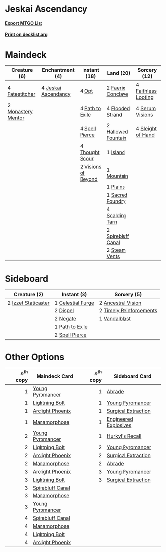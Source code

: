 # Jeskai Ascendancy

#### [Export MTGO List](../collection/Jeskai%20Ascendancy/Jeskai%20Ascendancy.txt)
#### [Print on decklist.org](http://decklist.org/?deckmain=2%09Faerie%20Conclave%0A4%09Faithless%20Looting%0A4%09Fatestitcher%0A4%09Flooded%20Strand%0A2%09Hallowed%20Fountain%0A1%09Island%0A4%09Jeskai%20Ascendancy%0A2%09Monastery%20Mentor%0A1%09Mountain%0A4%09Opt%0A4%09Path%20to%20Exile%0A1%09Plains%0A1%09Sacred%20Foundry%0A4%09Scalding%20Tarn%0A4%09Serum%20Visions%0A4%09Sleight%20of%20Hand%0A4%09Spell%20Pierce%0A2%09Spirebluff%20Canal%0A2%09Steam%20Vents%0A4%09Thought%20Scour%0A2%09Visions%20of%20Beyond&deckside=2%09Ancestral%20Vision%0A1%09Celestial%20Purge%0A2%09Dispel%0A2%09Izzet%20Staticaster%0A2%09Negate%0A1%09Path%20to%20Exile%0A2%09Spell%20Pierce%0A2%09Timely%20Reinforcements%0A1%09Vandalblast)
# Maindeck

|                                        Creature (6)                                         |                                       Enchantment (4)                                        |                                         Instant (18)                                         |                                          Land (20)                                          |                                         Sorcery (12)                                         |
|---------------------------------------------------------------------------------------------|----------------------------------------------------------------------------------------------|----------------------------------------------------------------------------------------------|---------------------------------------------------------------------------------------------|----------------------------------------------------------------------------------------------|
|4 [Fatestitcher](http://gatherer.wizards.com/Pages/Card/Details.aspx?multiverseid=176456)    |4 [Jeskai Ascendancy](http://gatherer.wizards.com/Pages/Card/Details.aspx?multiverseid=386571)|4 [Opt](http://gatherer.wizards.com/Pages/Card/Details.aspx?multiverseid=442948)              |2 [Faerie Conclave](http://gatherer.wizards.com/Pages/Card/Details.aspx?multiverseid=106531) |4 [Faithless Looting](http://gatherer.wizards.com/Pages/Card/Details.aspx?multiverseid=389512)|
|2 [Monastery Mentor](http://gatherer.wizards.com/Pages/Card/Details.aspx?multiverseid=391883)|                                                                                              |4 [Path to Exile](http://gatherer.wizards.com/Pages/Card/Details.aspx?multiverseid=220511)    |4 [Flooded Strand](http://gatherer.wizards.com/Pages/Card/Details.aspx?multiverseid=405098)  |4 [Serum Visions](http://gatherer.wizards.com/Pages/Card/Details.aspx?multiverseid=50145)     |
|                                                                                             |                                                                                              |4 [Spell Pierce](http://gatherer.wizards.com/Pages/Card/Details.aspx?multiverseid=425876)     |2 [Hallowed Fountain](http://gatherer.wizards.com/Pages/Card/Details.aspx?multiverseid=97071)|4 [Sleight of Hand](http://gatherer.wizards.com/Pages/Card/Details.aspx?multiverseid=25557)   |
|                                                                                             |                                                                                              |4 [Thought Scour](http://gatherer.wizards.com/Pages/Card/Details.aspx?multiverseid=380203)    |1 [Island](http://gatherer.wizards.com/Pages/Card/Details.aspx?multiverseid=439857)          |                                                                                              |
|                                                                                             |                                                                                              |2 [Visions of Beyond](http://gatherer.wizards.com/Pages/Card/Details.aspx?multiverseid=220226)|1 [Mountain](http://gatherer.wizards.com/Pages/Card/Details.aspx?multiverseid=439859)        |                                                                                              |
|                                                                                             |                                                                                              |                                                                                              |1 [Plains](http://gatherer.wizards.com/Pages/Card/Details.aspx?multiverseid=439856)          |                                                                                              |
|                                                                                             |                                                                                              |                                                                                              |1 [Sacred Foundry](http://gatherer.wizards.com/Pages/Card/Details.aspx?multiverseid=405106)  |                                                                                              |
|                                                                                             |                                                                                              |                                                                                              |4 [Scalding Tarn](http://gatherer.wizards.com/Pages/Card/Details.aspx?multiverseid=405107)   |                                                                                              |
|                                                                                             |                                                                                              |                                                                                              |2 [Spirebluff Canal](http://gatherer.wizards.com/Pages/Card/Details.aspx?multiverseid=417822)|                                                                                              |
|                                                                                             |                                                                                              |                                                                                              |2 [Steam Vents](http://gatherer.wizards.com/Pages/Card/Details.aspx?multiverseid=405109)     |                                                                                              |


# Sideboard

|                                         Creature (2)                                         |                                        Instant (8)                                         |                                           Sorcery (5)                                            |
|----------------------------------------------------------------------------------------------|--------------------------------------------------------------------------------------------|--------------------------------------------------------------------------------------------------|
|2 [Izzet Staticaster](http://gatherer.wizards.com/Pages/Card/Details.aspx?multiverseid=253638)|1 [Celestial Purge](http://gatherer.wizards.com/Pages/Card/Details.aspx?multiverseid=183055)|2 [Ancestral Vision](http://gatherer.wizards.com/Pages/Card/Details.aspx?multiverseid=189244)     |
|                                                                                              |2 [Dispel](http://gatherer.wizards.com/Pages/Card/Details.aspx?multiverseid=401858)         |2 [Timely Reinforcements](http://gatherer.wizards.com/Pages/Card/Details.aspx?multiverseid=220074)|
|                                                                                              |2 [Negate](http://gatherer.wizards.com/Pages/Card/Details.aspx?multiverseid=423707)         |1 [Vandalblast](http://gatherer.wizards.com/Pages/Card/Details.aspx?multiverseid=405431)          |
|                                                                                              |1 [Path to Exile](http://gatherer.wizards.com/Pages/Card/Details.aspx?multiverseid=220511)  |                                                                                                  |
|                                                                                              |2 [Spell Pierce](http://gatherer.wizards.com/Pages/Card/Details.aspx?multiverseid=425876)   |                                                                                                  |


# Other Options

|*n*<sup>th</sup> copy|                                       Maindeck Card                                       |*n*<sup>th</sup> copy|                                        Sideboard Card                                         |
|--------------------:|-------------------------------------------------------------------------------------------|--------------------:|-----------------------------------------------------------------------------------------------|
|                    1|[Young Pyromancer](http://gatherer.wizards.com/Pages/Card/Details.aspx?multiverseid=426592)|                    1|[Abrade](http://gatherer.wizards.com/Pages/Card/Details.aspx?multiverseid=430772)              |
|                    1|[Lightning Bolt](http://gatherer.wizards.com/Pages/Card/Details.aspx?multiverseid=806)     |                    1|[Young Pyromancer](http://gatherer.wizards.com/Pages/Card/Details.aspx?multiverseid=426592)    |
|                    1|[Arclight Phoenix](http://gatherer.wizards.com/Pages/Card/Details.aspx?multiverseid=452841)|                    1|[Surgical Extraction](http://gatherer.wizards.com/Pages/Card/Details.aspx?multiverseid=397706) |
|                    1|[Manamorphose](http://gatherer.wizards.com/Pages/Card/Details.aspx?multiverseid=370568)    |                    1|[Engineered Explosives](http://gatherer.wizards.com/Pages/Card/Details.aspx?multiverseid=50139)|
|                    2|[Young Pyromancer](http://gatherer.wizards.com/Pages/Card/Details.aspx?multiverseid=426592)|                    1|[Hurkyl's Recall](http://gatherer.wizards.com/Pages/Card/Details.aspx?multiverseid=135260)     |
|                    2|[Lightning Bolt](http://gatherer.wizards.com/Pages/Card/Details.aspx?multiverseid=806)     |                    2|[Young Pyromancer](http://gatherer.wizards.com/Pages/Card/Details.aspx?multiverseid=426592)    |
|                    2|[Arclight Phoenix](http://gatherer.wizards.com/Pages/Card/Details.aspx?multiverseid=452841)|                    2|[Surgical Extraction](http://gatherer.wizards.com/Pages/Card/Details.aspx?multiverseid=397706) |
|                    2|[Manamorphose](http://gatherer.wizards.com/Pages/Card/Details.aspx?multiverseid=370568)    |                    2|[Abrade](http://gatherer.wizards.com/Pages/Card/Details.aspx?multiverseid=430772)              |
|                    3|[Arclight Phoenix](http://gatherer.wizards.com/Pages/Card/Details.aspx?multiverseid=452841)|                    3|[Young Pyromancer](http://gatherer.wizards.com/Pages/Card/Details.aspx?multiverseid=426592)    |
|                    3|[Lightning Bolt](http://gatherer.wizards.com/Pages/Card/Details.aspx?multiverseid=806)     |                    3|[Surgical Extraction](http://gatherer.wizards.com/Pages/Card/Details.aspx?multiverseid=397706) |
|                    3|[Spirebluff Canal](http://gatherer.wizards.com/Pages/Card/Details.aspx?multiverseid=417822)|                     |                                                                                               |
|                    3|[Manamorphose](http://gatherer.wizards.com/Pages/Card/Details.aspx?multiverseid=370568)    |                     |                                                                                               |
|                    3|[Young Pyromancer](http://gatherer.wizards.com/Pages/Card/Details.aspx?multiverseid=426592)|                     |                                                                                               |
|                    4|[Spirebluff Canal](http://gatherer.wizards.com/Pages/Card/Details.aspx?multiverseid=417822)|                     |                                                                                               |
|                    4|[Manamorphose](http://gatherer.wizards.com/Pages/Card/Details.aspx?multiverseid=370568)    |                     |                                                                                               |
|                    4|[Lightning Bolt](http://gatherer.wizards.com/Pages/Card/Details.aspx?multiverseid=806)     |                     |                                                                                               |
|                    4|[Arclight Phoenix](http://gatherer.wizards.com/Pages/Card/Details.aspx?multiverseid=452841)|                     |                                                                                               |

